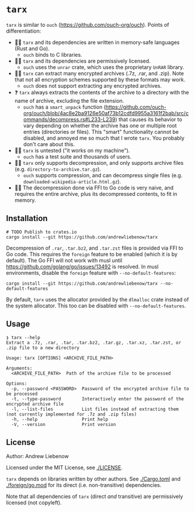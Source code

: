 # `tarx`

`tarx` is similar to `ouch` (https://github.com/ouch-org/ouch). Points of differentiation:

- 👍🏻 `tarx` and its dependencies are written in memory-safe languages (Rust and Go).
  - `ouch` binds to C libraries.
- 👍🏻 `tarx` and its dependencies are permissively licensed.
  - `ouch` uses the `unrar` crate, which uses the proprietary `UnRAR` library.
- 👍🏻 `tarx` can extract many encrypted archives (.7z, .rar, and .zip). Note that not all encryption schemes supported by these formats may work.
  - `ouch` does not support extracting any encrypted archives.
- ❓ `tarx` always extracts the contents of the archive to a directory with the name of archive, excluding the file extension.
  - `ouch` has a `smart_unpack` function (https://github.com/ouch-org/ouch/blob/4ac8e2ba9126e50af73b12cdfd9955a3161f2bab/src/commands/decompress.rs#L233-L239) that causes its behavior to vary depending on whether the archive has one or multiple root entries (directories or files). This "smart" functionality cannot be disabled, and annoyed me so much that I wrote `tarx`. You probably don't care about this.
- 👎🏻 `tarx` is untested ("it works on my machine").
  - `ouch` has a test suite and thousands of users.
- 👎🏻 `tarx` only supports decompression, and only supports archive files (e.g. `directory-to-archive.tar.gz`).
  - `ouch` supports compression, and can decompress single files (e.g. `downloaded-wikipedia-article.html.gz`).
- 👎🏻 The decompression done via FFI to Go code is very naive, and requires the entire archive, plus its decompressed contents, to fit in memory.

## Installation

```Shell
# TODO Publish to crates.io
cargo install --git https://github.com/andrewliebenow/tarx
```

Decompression of `.rar`, `.tar.bz2`, and `.tar.zst` files is provided via FFI to Go code. This requires the `foreign` feature to be enabled (which it is by default). The Go FFI will not work with musl until https://github.com/golang/go/issues/13492 is resolved. In musl environments, disable the `foreign` feature with `--no-default-features`:

```Shell
cargo install --git https://github.com/andrewliebenow/tarx --no-default-features
```

By default, `tarx` uses the allocator provided by the `dlmalloc` crate instead of the system allocator. This too can be disabled with `--no-default-features`.

## Usage

```
❯ tarx --help
Extract a .7z, .rar, .tar, .tar.bz2, .tar.gz, .tar.xz, .tar.zst, or .zip file to a new directory

Usage: tarx [OPTIONS] <ARCHIVE_FILE_PATH>

Arguments:
  <ARCHIVE_FILE_PATH>  Path of the archive file to be processed

Options:
  -p, --password <PASSWORD>  Password of the encrypted archive file to be processed
  -t, --type-password        Interactively enter the password of the encrypted archive file
  -l, --list-files           List files instead of extracting them (not currently implemented for .7z and .zip files)
  -h, --help                 Print help
  -V, --version              Print version
```

## License

Author: Andrew Liebenow

Licensed under the MIT License, see <a href="./LICENSE">./LICENSE</a>.

`tarx` depends on libraries written by other authors. See <a href="./Cargo.toml">./Cargo.toml</a> and <a href="./foreign/go.mod">./foreign/go.mod</a> for its direct (i.e. non-transitive) dependencies.

Note that all dependencies of `tarx` (direct _and_ transitive) are permissively licensed (not copyleft).
